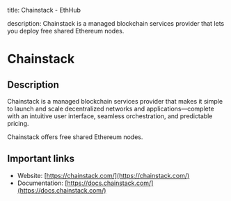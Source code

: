 title: Chainstack - EthHub

description: Chainstack is a managed blockchain services provider that lets you deploy free shared Ethereum nodes.

# Chainstack

## Description

Chainstack is a managed blockchain services provider that makes it
simple to launch and scale decentralized networks and applications—complete with an intuitive user interface,
seamless orchestration, and predictable pricing.

Chainstack offers free shared Ethereum nodes.

## Important links

* Website: [https://chainstack.com/](https://chainstack.com/)
* Documentation: [https://docs.chainstack.com/](https://docs.chainstack.com/)